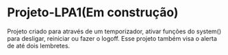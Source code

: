 # Projeto-LPA1(Em construção)

Projeto criado para através de um temporizador, ativar funções do system() para desligar, reiniciar ou fazer o logoff. Esse projeto também visa o alerta de até dois lembretes.
